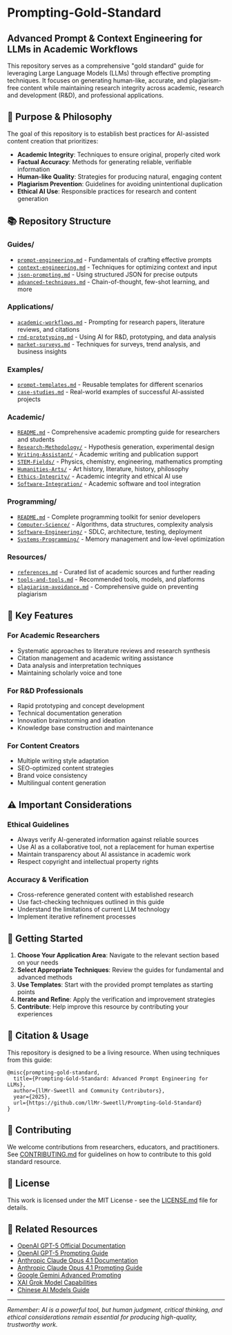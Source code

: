 # Prompting-Gold-Standard

## Advanced Prompt & Context Engineering for LLMs in Academic Workflows

This repository serves as a comprehensive "gold standard" guide for leveraging Large Language Models (LLMs) through effective prompting techniques. It focuses on generating human-like, accurate, and plagiarism-free content while maintaining research integrity across academic, research and development (R&D), and professional applications.

## 🎯 Purpose & Philosophy

The goal of this repository is to establish best practices for AI-assisted content creation that prioritizes:
- **Academic Integrity**: Techniques to ensure original, properly cited work
- **Factual Accuracy**: Methods for generating reliable, verifiable information
- **Human-like Quality**: Strategies for producing natural, engaging content
- **Plagiarism Prevention**: Guidelines for avoiding unintentional duplication
- **Ethical AI Use**: Responsible practices for research and content generation

## 📚 Repository Structure

### Guides/
- [`prompt-engineering.md`](Guides/prompt-engineering.md) - Fundamentals of crafting effective prompts
- [`context-engineering.md`](Guides/context-engineering.md) - Techniques for optimizing context and input
- [`json-prompting.md`](Guides/json-prompting.md) - Using structured JSON for precise outputs
- [`advanced-techniques.md`](Guides/advanced-techniques.md) - Chain-of-thought, few-shot learning, and more

### Applications/
- [`academic-workflows.md`](Applications/academic-workflows.md) - Prompting for research papers, literature reviews, and citations
- [`rnd-prototyping.md`](Applications/rnd-prototyping.md) - Using AI for R&D, prototyping, and data analysis
- [`market-surveys.md`](Applications/market-surveys.md) - Techniques for surveys, trend analysis, and business insights

### Examples/
- [`prompt-templates.md`](Examples/prompt-templates.md) - Reusable templates for different scenarios
- [`case-studies.md`](Examples/case-studies.md) - Real-world examples of successful AI-assisted projects

### Academic/
- [`README.md`](Academic/README.md) - Comprehensive academic prompting guide for researchers and students
- [`Research-Methodology/`](Academic/Research-Methodology/) - Hypothesis generation, experimental design
- [`Writing-Assistant/`](Academic/Writing-Assistant/) - Academic writing and publication support
- [`STEM-Fields/`](Academic/STEM-Fields/) - Physics, chemistry, engineering, mathematics prompting
- [`Humanities-Arts/`](Academic/Humanities-Arts/) - Art history, literature, history, philosophy
- [`Ethics-Integrity/`](Academic/Ethics-Integrity/) - Academic integrity and ethical AI use
- [`Software-Integration/`](Academic/Software-Integration/) - Academic software and tool integration

### Programming/
- [`README.md`](Programming/README.md) - Complete programming toolkit for senior developers
- [`Computer-Science/`](Programming/Computer-Science/) - Algorithms, data structures, complexity analysis
- [`Software-Engineering/`](Programming/Software-Engineering/) - SDLC, architecture, testing, deployment
- [`Systems-Programming/`](Programming/Systems-Programming/) - Memory management and low-level optimization

### Resources/
- [`references.md`](Resources/references.md) - Curated list of academic sources and further reading
- [`tools-and-tools.md`](Resources/tools-and-tools.md) - Recommended tools, models, and platforms
- [`plagiarism-avoidance.md`](Resources/plagiarism-avoidance.md) - Comprehensive guide on preventing plagiarism

## 🚀 Key Features

### For Academic Researchers
- Systematic approaches to literature reviews and research synthesis
- Citation management and academic writing assistance
- Data analysis and interpretation techniques
- Maintaining scholarly voice and tone

### For R&D Professionals
- Rapid prototyping and concept development
- Technical documentation generation
- Innovation brainstorming and ideation
- Knowledge base construction and maintenance

### For Content Creators
- Multiple writing style adaptation
- SEO-optimized content strategies
- Brand voice consistency
- Multilingual content generation

## ⚠️ Important Considerations

### Ethical Guidelines
- Always verify AI-generated information against reliable sources
- Use AI as a collaborative tool, not a replacement for human expertise
- Maintain transparency about AI assistance in academic work
- Respect copyright and intellectual property rights

### Accuracy & Verification
- Cross-reference generated content with established research
- Use fact-checking techniques outlined in this guide
- Understand the limitations of current LLM technology
- Implement iterative refinement processes

## 🔧 Getting Started

1. **Choose Your Application Area**: Navigate to the relevant section based on your needs
2. **Select Appropriate Techniques**: Review the guides for fundamental and advanced methods
3. **Use Templates**: Start with the provided prompt templates as starting points
4. **Iterate and Refine**: Apply the verification and improvement strategies
5. **Contribute**: Help improve this resource by contributing your experiences

## 📖 Citation & Usage

This repository is designed to be a living resource. When using techniques from this guide:

```
@misc{prompting-gold-standard,
  title={Prompting-Gold-Standard: Advanced Prompt Engineering for LLMs},
  author={llMr-Sweetll and Community Contributors},
  year={2025},
  url={https://github.com/llMr-Sweetll/Prompting-Gold-Standard}
}
```

## 🤝 Contributing

We welcome contributions from researchers, educators, and practitioners. See [CONTRIBUTING.md](CONTRIBUTING.md) for guidelines on how to contribute to this gold standard resource.

## 📄 License

This work is licensed under the MIT License - see the [LICENSE.md](LICENSE.md) file for details.

## 🔗 Related Resources

- [OpenAI GPT-5 Official Documentation](https://platform.openai.com/docs/models/gpt-5)
- [OpenAI GPT-5 Prompting Guide](https://platform.openai.com/docs/guides/gpt-5-prompting)
- [Anthropic Claude Opus 4.1 Documentation](https://docs.anthropic.com/claude/docs/claude-opus-4-1)
- [Anthropic Claude Opus 4.1 Prompting Guide](https://docs.anthropic.com/claude/docs/opus-4-1-prompting)
- [Google Gemini Advanced Prompting](https://aistudio.google.com/app/prompts)
- [XAI Grok Model Capabilities](https://x.ai/grok/)
- [Chinese AI Models Guide](https://github.com/THUDM/ChatGLM-6B)

---

*Remember: AI is a powerful tool, but human judgment, critical thinking, and ethical considerations remain essential for producing high-quality, trustworthy work.*
